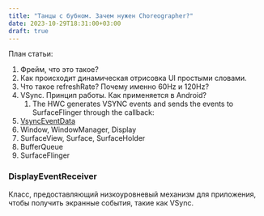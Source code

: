 ```yaml
---
title: "Танцы с бубном. Зачем нужен Choreographer?"
date: 2023-10-29T18:31:00+03:00
draft: true
---
```


План статьи:
1. Фрейм, что это такое?
2. Как происходит динамическая отрисовка UI простыми словами.
3. Что такое refreshRate? Почему именно 60Hz и 120Hz? 
4. VSync. Принцип работы. Как применяется в Android?
   1. The HWC generates VSYNC events and sends the events to SurfaceFlinger through the callback:
5. [VsyncEventData](https://cs.android.com/android/platform/superproject/main/+/main:frameworks/base/core/java/android/view/DisplayEventReceiver.java;l=43?q=DisplayEventReceiver)
6. Window, WindowManager, Display
7. SurfaceView, Surface, SurfaceHolder
8. BufferQueue
9. SurfaceFlinger

###  DisplayEventReceiver
Класс, предоставляющий низкоуровневый механизм для приложения, чтобы получить экранные события,
такие как VSync.
